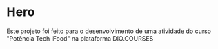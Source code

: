 # Hero
Este projeto foi feito para o desenvolvimento de uma atividade do curso "Potência Tech iFood" na plataforma DIO.COURSES
